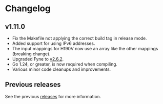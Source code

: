 # Changelog

## v1.11.0
- Fix the Makefile not applying the correct build tag in release mode.
- Added support for using IPv6 addresses.
- The input mappings for H190V now use an array like the other mappings (breaking change).
- Upgraded Fyne to [v2.6.2](https://github.com/fyne-io/fyne/releases/tag/v2.6.2).
- Go 1.24, or greater, is now required when compiling.
- Various minor code cleanups and improvements.

## Previous releases

See the previous [releases](https://github.com/Jacalz/hegelmote/releases) for more information.
